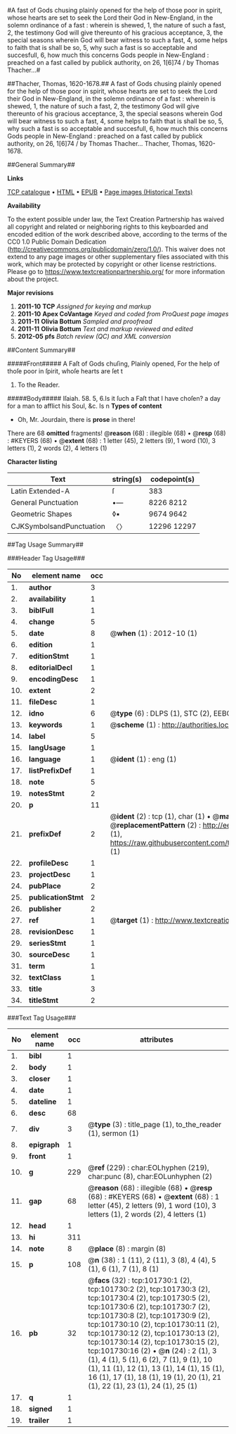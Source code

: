 #A fast of Gods chusing plainly opened for the help of those poor in spirit, whose hearts are set to seek the Lord their God in New-England, in the solemn ordinance of a fast : wherein is shewed, 1, the nature of such a fast, 2, the testimony God will give thereunto of his gracious acceptance, 3, the special seasons wherein God will bear witness to such a fast, 4, some helps to faith that is shall be so, 5, why such a fast is so acceptable and succesfull, 6, how much this concerns Gods people in New-England : preached on a fast called by publick authority, on 26, 1[6]74 / by Thomas Thacher...#

##Thacher, Thomas, 1620-1678.##
A fast of Gods chusing plainly opened for the help of those poor in spirit, whose hearts are set to seek the Lord their God in New-England, in the solemn ordinance of a fast : wherein is shewed, 1, the nature of such a fast, 2, the testimony God will give thereunto of his gracious acceptance, 3, the special seasons wherein God will bear witness to such a fast, 4, some helps to faith that is shall be so, 5, why such a fast is so acceptable and succesfull, 6, how much this concerns Gods people in New-England : preached on a fast called by publick authority, on 26, 1[6]74 / by Thomas Thacher...
Thacher, Thomas, 1620-1678.

##General Summary##

**Links**

[TCP catalogue](http://www.ota.ox.ac.uk/tcp/)  • 
[HTML](http://tei.it.ox.ac.uk/tcp/Texts-HTML/free/A64/A64466.html)  • 
[EPUB](http://tei.it.ox.ac.uk/tcp/Texts-EPUB/free/A64/A64466.epub) • 
[Page images (Historical Texts)](https://historicaltexts.jisc.ac.uk/eebo-13768349e)

**Availability**

To the extent possible under law, the Text Creation Partnership has waived all copyright and related or neighboring rights to this keyboarded and encoded edition of the work described above, according to the terms of the CC0 1.0 Public Domain Dedication (http://creativecommons.org/publicdomain/zero/1.0/). This waiver does not extend to any page images or other supplementary files associated with this work, which may be protected by copyright or other license restrictions. Please go to https://www.textcreationpartnership.org/ for more information about the project.

**Major revisions**

1. __2011-10__ __TCP__ *Assigned for keying and markup*
1. __2011-10__ __Apex CoVantage__ *Keyed and coded from ProQuest page images*
1. __2011-11__ __Olivia Bottum__ *Sampled and proofread*
1. __2011-11__ __Olivia Bottum__ *Text and markup reviewed and edited*
1. __2012-05__ __pfs__ *Batch review (QC) and XML conversion*

##Content Summary##

#####Front#####
A Faſt of Gods chuſing, Plainly opened, For the help of thoſe poor in ſpirit, whoſe hearts are ſet t
1. To the Reader.

#####Body#####
Iſaiah. 58. 5, 6.Is it ſuch a Faſt that I have choſen? a day for a man to afflict his Soul, &c. Is n
**Types of content**

  * Oh, Mr. Jourdain, there is **prose** in there!

There are 68 **omitted** fragments! 
 @__reason__ (68) : illegible (68)  •  @__resp__ (68) : #KEYERS (68)  •  @__extent__ (68) : 1 letter (45), 2 letters (9), 1 word (10), 3 letters (1), 2 words (2), 4 letters (1)

**Character listing**


|Text|string(s)|codepoint(s)|
|---|---|---|
|Latin Extended-A|ſ|383|
|General Punctuation|•—|8226 8212|
|Geometric Shapes|◊▪|9674 9642|
|CJKSymbolsandPunctuation|〈〉|12296 12297|

##Tag Usage Summary##

###Header Tag Usage###

|No|element name|occ|attributes|
|---|---|---|---|
|1.|__author__|3||
|2.|__availability__|1||
|3.|__biblFull__|1||
|4.|__change__|5||
|5.|__date__|8| @__when__ (1) : 2012-10 (1)|
|6.|__edition__|1||
|7.|__editionStmt__|1||
|8.|__editorialDecl__|1||
|9.|__encodingDesc__|1||
|10.|__extent__|2||
|11.|__fileDesc__|1||
|12.|__idno__|6| @__type__ (6) : DLPS (1), STC (2), EEBO-CITATION (1), OCLC (1), VID (1)|
|13.|__keywords__|1| @__scheme__ (1) : http://authorities.loc.gov/ (1)|
|14.|__label__|5||
|15.|__langUsage__|1||
|16.|__language__|1| @__ident__ (1) : eng (1)|
|17.|__listPrefixDef__|1||
|18.|__note__|5||
|19.|__notesStmt__|2||
|20.|__p__|11||
|21.|__prefixDef__|2| @__ident__ (2) : tcp (1), char (1)  •  @__matchPattern__ (2) : ([0-9\-]+):([0-9IVX]+) (1), (.+) (1)  •  @__replacementPattern__ (2) : http://eebo.chadwyck.com/downloadtiff?vid=$1&page=$2 (1), https://raw.githubusercontent.com/textcreationpartnership/Texts/master/tcpchars.xml#$1 (1)|
|22.|__profileDesc__|1||
|23.|__projectDesc__|1||
|24.|__pubPlace__|2||
|25.|__publicationStmt__|2||
|26.|__publisher__|2||
|27.|__ref__|1| @__target__ (1) : http://www.textcreationpartnership.org/docs/. (1)|
|28.|__revisionDesc__|1||
|29.|__seriesStmt__|1||
|30.|__sourceDesc__|1||
|31.|__term__|1||
|32.|__textClass__|1||
|33.|__title__|3||
|34.|__titleStmt__|2||


###Text Tag Usage###

|No|element name|occ|attributes|
|---|---|---|---|
|1.|__bibl__|1||
|2.|__body__|1||
|3.|__closer__|1||
|4.|__date__|1||
|5.|__dateline__|1||
|6.|__desc__|68||
|7.|__div__|3| @__type__ (3) : title_page (1), to_the_reader (1), sermon (1)|
|8.|__epigraph__|1||
|9.|__front__|1||
|10.|__g__|229| @__ref__ (229) : char:EOLhyphen (219), char:punc (8), char:EOLunhyphen (2)|
|11.|__gap__|68| @__reason__ (68) : illegible (68)  •  @__resp__ (68) : #KEYERS (68)  •  @__extent__ (68) : 1 letter (45), 2 letters (9), 1 word (10), 3 letters (1), 2 words (2), 4 letters (1)|
|12.|__head__|1||
|13.|__hi__|311||
|14.|__note__|8| @__place__ (8) : margin (8)|
|15.|__p__|108| @__n__ (38) : 1 (11), 2 (11), 3 (8), 4 (4), 5 (1), 6 (1), 7 (1), 8 (1)|
|16.|__pb__|32| @__facs__ (32) : tcp:101730:1 (2), tcp:101730:2 (2), tcp:101730:3 (2), tcp:101730:4 (2), tcp:101730:5 (2), tcp:101730:6 (2), tcp:101730:7 (2), tcp:101730:8 (2), tcp:101730:9 (2), tcp:101730:10 (2), tcp:101730:11 (2), tcp:101730:12 (2), tcp:101730:13 (2), tcp:101730:14 (2), tcp:101730:15 (2), tcp:101730:16 (2)  •  @__n__ (24) : 2 (1), 3 (1), 4 (1), 5 (1), 6 (2), 7 (1), 9 (1), 10 (1), 11 (1), 12 (1), 13 (1), 14 (1), 15 (1), 16 (1), 17 (1), 18 (1), 19 (1), 20 (1), 21 (1), 22 (1), 23 (1), 24 (1), 25 (1)|
|17.|__q__|1||
|18.|__signed__|1||
|19.|__trailer__|1||
